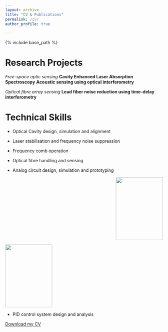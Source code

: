 ```yaml
---
layout: archive
title: "CV & Publications"
permalink: /cv/
author_profile: true

---
```


{% include base_path %}

Research Projects
======
*Free-space optic sensing*
  **Cavity Enhanced Laser Absorption Spectroscopy**
  **Acoustic sensing using optical interferometry**

*Optical fibre array sensing*
  **Lead fiber noise reduction using time-delay interferometry**
  
  
Technical Skills
======
* Optical Cavity design, simulation and alignment

* Laser stabilisation and frequency noise suppression

* Frequency comb operation


* Optical fibre handling and sensing

* Analog circuit design, simulation and prototyping

<p align="right">
  <img width="150" height="200" src="http://yajieguan.github.io/images/Servo1.jpg">
</p>

<p align="left">
  <img width="150" height="200" src="http://yajieguan.github.io/images/Servo1.heic">
</p>


* PID control system design and analysis  



[Download my CV](https://yajieguan.github.io/files/Yajie_CV.pdf)

